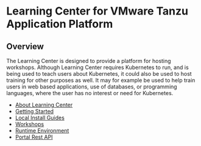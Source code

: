 # Learning Center for VMware Tanzu Application Platform <!-- omit in toc -->

## Overview
The Learning Center is designed to provide a platform for hosting workshops. Although Learning Center requires
Kubernetes to run, and is being used to teach users about Kubernetes, it could also be used to host training for other
purposes as well. It may for example be used to help train users in web based applications, use of databases, or
programming languages, where the user has no interest or need for Kubernetes.

- [About Learning Center](about-learning-center/about-learning-center.md)
- [Getting Started](getting-started/about.md)
- [Local Install Guides](local-install-guides/about.md)
- [Workshops](workshop-content/about.md)
- [Runtime Environment](runtime-environment/about.md)
- [Portal Rest API](portal-rest-api/about.md)